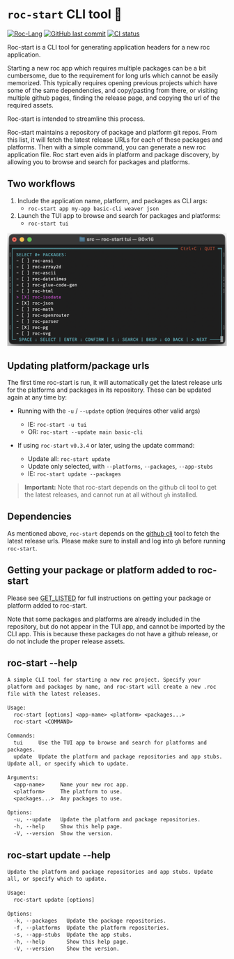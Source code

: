 # `roc-start` CLI tool 🚀

[![Roc-Lang][roc_badge]][roc_link]
[![GitHub last commit][last_commit_badge]][last_commit_link]
[![CI status][ci_status_badge]][ci_status_link]

Roc-start is a CLI tool for generating application headers for a new roc application.

Starting a new roc app which requires multiple packages can be a bit cumbersome, due to the requirement for long urls which cannot be easily memorized. This typically requires opening previous projects which have some of the same dependencies, and copy/pasting from there, or visiting multiple github pages, finding the release page, and copying the url of the required assets.

Roc-start is intended to streamline this process.

Roc-start maintains a repository of package and platform git repos. From this list, it will fetch the latest release URLs for each of these packages and platforms. Then with a simple command, you can generate a new roc application file. Roc start even aids in platform and package discovery, by allowing you to browse and search for packages and platforms.

## Two workflows

1) Include the application name, platform, and packages as CLI args:
   - `roc-start app my-app basic-cli weaver json`
2) Launch the TUI app to browse and search for packages and platforms:
   - `roc-start tui`


  ![TUI app package select screen](assets/package-select-screen.png)

## Updating platform/package urls

The first time roc-start is run, it will automatically get the latest release urls for the platforms and packages in its repository. These can be updated again at any time by:

- Running with the `-u` / `--update` option (requires other valid args)
    - IE: `roc-start -u tui`
    - OR: `roc-start --update main basic-cli`

- If using `roc-start` `v0.3.4` or later, using the update command:
    - Update all: `roc-start update`
    - Update only selected, with `--platforms`, `--packages`, `--app-stubs`
    - IE: `roc-start update --packages`
    
> __Important:__
> Note that roc-start depends on the github cli tool to get the latest releases, and cannot run at all without `gh` installed.

## Dependencies

As mentioned above, `roc-start` depends on the [github cli](https://cli.github.com) tool to fetch the latest release urls. Please make sure to install and log into `gh` before running `roc-start`.

## Getting your package or platform added to roc-start

Please see [GET_LISTED](repository/GET_LISTED.md) for full instructions on getting your package or platform added to roc-start.

Note that some packages and platforms are already included in the repository, but do not appear in the TUI app, and cannot be imported by the CLI app. This is because these packages do not have a github release, or do not include the proper release assets.


## roc-start --help
```
A simple CLI tool for starting a new roc project. Specify your platform and packages by name, and roc-start will create a new .roc file with the latest releases.

Usage:
  roc-start [options] <app-name> <platform> <packages...>
  roc-start <COMMAND>

Commands:
  tui     Use the TUI app to browse and search for platforms and packages.
  update  Update the platform and package repositories and app stubs. Update all, or specify which to update.

Arguments:
  <app-name>     Name your new roc app.
  <platform>     The platform to use.
  <packages...>  Any packages to use.

Options:
  -u, --update   Update the platform and package repositories.
  -h, --help     Show this help page.
  -V, --version  Show the version.
```

## roc-start update --help
```
Update the platform and package repositories and app stubs. Update all, or specify which to update.

Usage:
  roc-start update [options]

Options:
  -k, --packages   Update the package repositories.
  -f, --platforms  Update the platform repositories.
  -s, --app-stubs  Update the app stubs.
  -h, --help       Show this help page.
  -V, --version    Show the version.
```

<!-- [roc_badge]: https://img.shields.io/endpoint?url=https%3A%2F%2Fpastebin.com%2Fraw%2FGcfjHKzb -->
[roc_badge]: https://img.shields.io/endpoint?url=https%3A%2F%2Fpastebin.com%2Fraw%2FcFzuCCd7
[roc_link]: https://github.com/roc-lang/roc

[ci_status_badge]: https://img.shields.io/github/actions/workflow/status/imclerran/roc-start/ci.yaml?logo=github&logoColor=lightgrey
[ci_status_link]: https://github.com/imclerran/roc-start/actions/workflows/ci.yaml
[last_commit_badge]: https://img.shields.io/github/last-commit/imclerran/roc-start?logo=git&logoColor=lightgrey
[last_commit_link]: https://github.com/imclerran/roc-start/commits/main/
